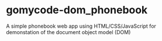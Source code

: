 # gomycode-dom_phonebook
A simple phonebook web app using HTML/CSS/JavaScript for demonstation of the document object model (DOM)
